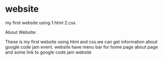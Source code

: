 # website
my first website using
  1.html
  2.css

About Website:

These is my first website using html and css.we can get information
about google code jam event. website have menu bar for home page
about page and some link to google code jam website
